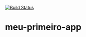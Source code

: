 [![Build Status](https://travis-ci.org/EzequielMessore/meu-primeiro-projeto.svg?branch=master)](https://travis-ci.org/EzequielMessore/meu-primeiro-projeto)

# meu-primeiro-app

